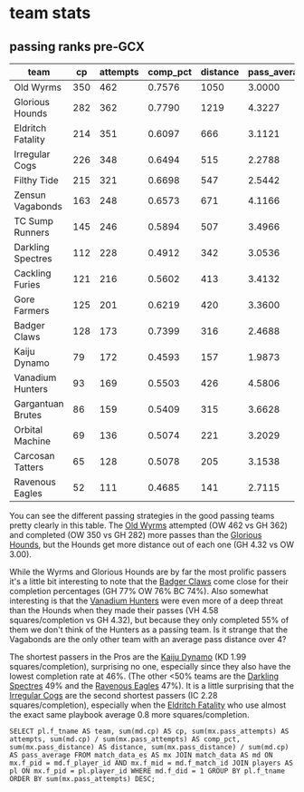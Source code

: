 # team stats

## passing ranks pre-GCX

| team              | cp   | attempts | comp_pct | distance | pass_average |
|-------------------|------|----------|----------|----------|--------------|
| Old Wyrms         |  350 |      462 |   0.7576 |     1050 |       3.0000 |
| Glorious Hounds   |  282 |      362 |   0.7790 |     1219 |       4.3227 |
| Eldritch Fatality |  214 |      351 |   0.6097 |      666 |       3.1121 |
| Irregular Cogs    |  226 |      348 |   0.6494 |      515 |       2.2788 |
| Filthy Tide       |  215 |      321 |   0.6698 |      547 |       2.5442 |
| Zensun Vagabonds  |  163 |      248 |   0.6573 |      671 |       4.1166 |
| TC Sump Runners   |  145 |      246 |   0.5894 |      507 |       3.4966 |
| Darkling Spectres |  112 |      228 |   0.4912 |      342 |       3.0536 |
| Cackling Furies   |  121 |      216 |   0.5602 |      413 |       3.4132 |
| Gore Farmers      |  125 |      201 |   0.6219 |      420 |       3.3600 |
| Badger Claws      |  128 |      173 |   0.7399 |      316 |       2.4688 |
| Kaiju Dynamo      |   79 |      172 |   0.4593 |      157 |       1.9873 |
| Vanadium Hunters  |   93 |      169 |   0.5503 |      426 |       4.5806 |
| Gargantuan Brutes |   86 |      159 |   0.5409 |      315 |       3.6628 |
| Orbital Machine   |   69 |      136 |   0.5074 |      221 |       3.2029 |
| Carcosan Tatters  |   65 |      128 |   0.5078 |      205 |       3.1538 |
| Ravenous Eagles   |   52 |      111 |   0.4685 |      141 |       2.7115 |

You can see the different passing strategies in the good passing teams pretty clearly in this table. The [Old Wyrms](../teams/oldwyrms) attempted (OW 462 vs GH 362) and completed (OW 350 vs GH 282) more passes than the [Glorious Hounds](../teams/glorioushounds), but the Hounds get more distance out of each one (GH 4.32 vs OW 3.00).

While the Wyrms and Glorious Hounds are by far the most prolific passers it's a little bit interesting to note that the [Badger Claws](../teams/badgerclaws) come close for their completion percentages (GH 77% OW 76% BC 74%). Also somewhat interesting is that the [Vanadium Hunters](../teams/vanadiumhunters) were even more of a deep threat than the Hounds when they made their passes (VH 4.58 squares/completion vs GH 4.32), but because they only completed 55% of them we don't think of the Hunters as a passing team. Is it strange that the Vagabonds are the only other team with an average pass distance over 4?

The shortest passers in the Pros are the [Kaiju Dynamo](../teams/kaijudynamo) (KD 1.99 squares/completion), surprising no one, especially since they also have the lowest completion rate at 46%. (The other <50% teams are the [Darkling Spectres](../teams/darklingspectres) 49% and the [Ravenous Eagles](../teams/ravenouseagles) 47%). It is a little surprising that the [Irregular Cogs](../teams/irregularcogs) are the second shortest passers (IC 2.28 squares/completion), especially when the [Eldritch Fatality](../teams/eldritchfatality) who use almost the exact same playbook average 0.8 more squares/completion.

```
SELECT pl.f_tname AS team, sum(md.cp) AS cp, sum(mx.pass_attempts) AS attempts, sum(md.cp) / sum(mx.pass_attempts) AS comp_pct, sum(mx.pass_distance) AS distance, sum(mx.pass_distance) / sum(md.cp) AS pass_average FROM match_data_es AS mx JOIN match_data AS md ON mx.f_pid = md.f_player_id AND mx.f_mid = md.f_match_id JOIN players AS pl ON mx.f_pid = pl.player_id WHERE md.f_did = 1 GROUP BY pl.f_tname ORDER BY sum(mx.pass_attempts) DESC;
```
